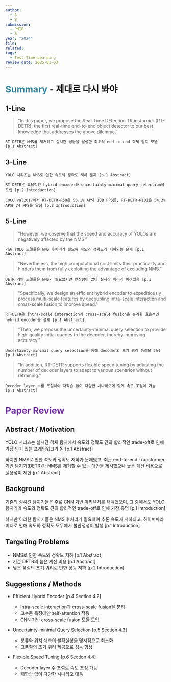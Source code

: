 ```yaml
---
author:
  - A
  - B
submission:
  - PMIR
  - B
year: "2024"
file: 
related: 
tags:
  - Test-Time-Learning
review date: 2025-01-03
---
```

# <font color="#31859b">Summary</font> - 제대로 다시 봐야

## 1-Line

>"In this paper, we propose the Real-Time DEtection TRansformer (RT-DETR), the first real-time end-to-end object detector to our best knowledge that addresses the above dilemma."

```
RT-DETR은 NMS를 제거하고 실시간 성능을 달성한 최초의 end-to-end 객체 탐지 모델 [p.1 Abstract]
```
## 3-Line

```
YOLO 시리즈는 NMS로 인한 속도와 정확도 저하 문제 [p.1 Abstract]
```

```
RT-DETR은 효율적인 hybrid encoder와 uncertainty-minimal query selection을 도입 [p.2 Introduction]
```

```
COCO val2017에서 RT-DETR-R50은 53.1% AP와 108 FPS를, RT-DETR-R101은 54.3% AP와 74 FPS를 달성 [p.2 Introduction]
```
## 5-Line

>"However, we observe that the speed and accuracy of YOLOs are negatively affected by the NMS."

```
기존 YOLO 모델들은 NMS 후처리가 필요해 속도와 정확도가 저하되는 문제 [p.1 Abstract]
```

>"Nevertheless, the high computational cost limits their practicality and hinders them from fully exploiting the advantage of excluding NMS."

```
DETR 기반 모델들은 NMS가 필요없지만 연산량이 많아 실시간 처리가 어려웠음 [p.1 Abstract]
```

>"Specifically, we design an efficient hybrid encoder to expeditiously process multi-scale features by decoupling intra-scale interaction and cross-scale fusion to improve speed."

```
RT-DETR은 intra-scale interaction과 cross-scale fusion을 분리한 효율적인 hybrid encoder를 설계 [p.1 Abstract]
```

>"Then, we propose the uncertainty-minimal query selection to provide high-quality initial queries to the decoder, thereby improving accuracy."

```
Uncertainty-minimal query selection을 통해 decoder의 초기 쿼리 품질을 향상 [p.1 Abstract]
```

>"In addition, RT-DETR supports flexible speed tuning by adjusting the number of decoder layers to adapt to various scenarios without retraining."

```
Decoder layer 수를 조절하여 재학습 없이 다양한 시나리오에 맞게 속도 조정이 가능 [p.1 Abstract]
```


# <font color="#7030a0">Paper Review</font>

## Abstract / Motivation

YOLO 시리즈는 실시간 객체 탐지에서 속도와 정확도 간의 합리적인 trade-off로 인해 가장 인기 있는 프레임워크가 됨 [p.1 Abstract]

하지만 NMS로 인한 속도와 정확도 저하가 문제였고, 최근 end-to-end Transformer 기반 탐지기(DETR)가 NMS를 제거할 수 있는 대안을 제시했으나 높은 계산 비용으로 실용성이 제한 [p.1 Abstract]

## Background

기존의 실시간 탐지기들은 주로 CNN 기반 아키텍처를 채택했으며, 그 중에서도 YOLO 탐지기가 속도와 정확도 간의 합리적인 trade-off로 인해 가장 유명 [p.1 Introduction]

하지만 이러한 탐지기들은 NMS 후처리가 필요하여 추론 속도가 저하되고, 하이퍼파라미터로 인해 속도와 정확도 모두에서 불안정성이 발생 [p.1 Introduction]

## Targeting Problems

- NMS로 인한 속도와 정확도 저하 [p.1 Abstract]
- 기존 DETR의 높은 계산 비용 [p.1 Abstract]
- 낮은 품질의 초기 쿼리로 인한 성능 저하 [p.2 Introduction]

## Suggestions / Methods

- Efficient Hybrid Encoder [p.4 Section 4.2]
    - Intra-scale interaction과 cross-scale fusion을 분리
    - 고수준 특징에만 self-attention 적용
    - CNN 기반 cross-scale fusion 모듈 도입

- Uncertainty-minimal Query Selection [p.5 Section 4.3]
    - 분류와 위치 예측의 불확실성을 명시적으로 최소화
    - 고품질의 초기 쿼리 제공으로 성능 향상
    
- Flexible Speed Tuning [p.6 Section 4.4]
    - Decoder layer 수 조절로 속도 조정 가능
    - 재학습 없이 다양한 시나리오 대응


